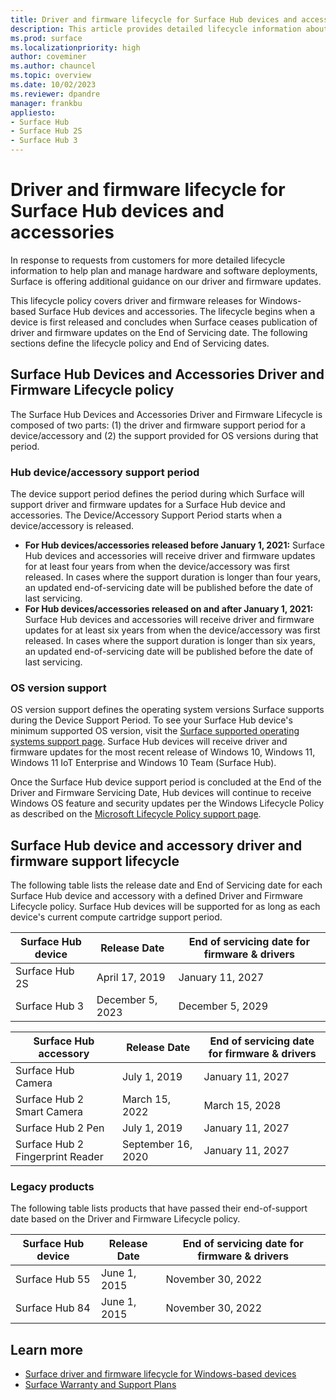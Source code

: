 ```yaml
---
title: Driver and firmware lifecycle for Surface Hub devices and accessories
description: This article provides detailed lifecycle information about Surface Hub and related accessories to help plan and manage hardware and software deployments. 
ms.prod: surface
ms.localizationpriority: high
author: coveminer
ms.author: chauncel
ms.topic: overview
ms.date: 10/02/2023
ms.reviewer: dpandre
manager: frankbu
appliesto:
- Surface Hub
- Surface Hub 2S
- Surface Hub 3
---
```


# Driver and firmware lifecycle for Surface Hub devices and accessories

In response to requests from customers for more detailed lifecycle information to help plan and manage hardware and software deployments, Surface is offering additional guidance on our driver and firmware updates.
 
This lifecycle policy covers driver and firmware releases for Windows-based Surface Hub devices and accessories. The lifecycle begins when a device is first released and concludes when Surface ceases publication of driver and firmware updates on the End of Servicing date. The following sections define the lifecycle policy and End of Servicing dates.

## Surface Hub Devices and Accessories Driver and Firmware Lifecycle policy

The Surface Hub Devices and Accessories Driver and Firmware Lifecycle is composed of two parts: (1) the driver and firmware support period for a device/accessory and (2) the support provided for OS versions during that period.
 
### Hub device/accessory support period

The device support period defines the period during which Surface will support driver and firmware updates for a Surface Hub device and accessories. The Device/Accessory Support Period starts when a device/accessory is released.

- **For Hub devices/accessories released before January 1, 2021:** Surface Hub devices and accessories will receive driver and firmware updates for at least four years from when the device/accessory was first released. In cases where the support duration is longer than four years, an updated end-of-servicing date will be published before the date of last servicing.
- **For Hub devices/accessories released on and after January 1, 2021:** Surface Hub devices and accessories will receive driver and firmware updates for at least six years from when the device/accessory was first released. In cases where the support duration is longer than six years, an updated end-of-servicing date will be published before the date of last servicing.

### OS version support

OS version support defines the operating system versions Surface supports during the Device Support Period. To see your Surface Hub device's minimum supported OS version, visit the [Surface supported operating systems support page](https://support.microsoft.com/help/2858199/surface-supported-operating-systems). Surface Hub devices will receive driver and firmware updates for the most recent release of Windows 10, Windows 11, Windows 11 IoT Enterprise and Windows 10 Team (Surface Hub).
 
Once the Surface Hub device support period is concluded at the End of the Driver and Firmware Servicing Date, Hub devices will continue to receive Windows OS feature and security updates per the Windows Lifecycle Policy as described on the [Microsoft Lifecycle Policy support page](https://support.microsoft.com/hub/4095338/microsoft-lifecycle-policy).
 
## Surface Hub device and accessory driver and firmware support lifecycle

The following table lists the release date and End of Servicing date for each Surface Hub device and accessory with a defined Driver and Firmware Lifecycle policy. Surface Hub devices will be supported for as long as each device's current compute cartridge support period.


Surface Hub device |Release Date | End of servicing date for firmware & drivers | 
---|---  |-----|
Surface Hub 2S | April 17, 2019 | January 11, 2027  |
Surface Hub 3 | December 5, 2023 | December 5, 2029  |

  
Surface Hub accessory| Release Date | End of servicing date for firmware & drivers  |
---|---  |----|
Surface Hub Camera | July 1, 2019 | January 11, 2027  
Surface Hub 2 Smart Camera | March 15, 2022 | March 15, 2028  
Surface Hub 2 Pen | July 1, 2019 | January 11, 2027  
Surface Hub 2 Fingerprint Reader | September 16, 2020 | January 11, 2027  

### Legacy products  

The following table lists products that have passed their end-of-support date based on the Driver and Firmware Lifecycle policy.

Surface Hub device |Release Date | End of servicing date for firmware & drivers  
---|---  |---|
Surface Hub 55 | June 1, 2015 | November 30, 2022  |
Surface Hub 84 | June 1, 2015 | November 30, 2022  |

## Learn more

- [Surface driver and firmware lifecycle for Windows-based devices](/surface/surface-driver-firmware-lifecycle-support.md)
- [Surface Warranty and Support Plans](https://www.microsoft.com/surface/business/warranty-service-offerings-and-support)
